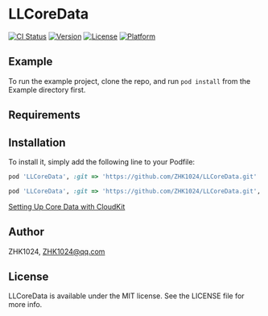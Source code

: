 # LLCoreData

[![CI Status](https://img.shields.io/travis/Ruris/LLCoreData.svg?style=flat)](https://travis-ci.org/Ruris/LLCoreData)
[![Version](https://img.shields.io/cocoapods/v/LLCoreData.svg?style=flat)](https://cocoapods.org/pods/LLCoreData)
[![License](https://img.shields.io/cocoapods/l/LLCoreData.svg?style=flat)](https://cocoapods.org/pods/LLCoreData)
[![Platform](https://img.shields.io/cocoapods/p/LLCoreData.svg?style=flat)](https://cocoapods.org/pods/LLCoreData)

## Example

To run the example project, clone the repo, and run `pod install` from the Example directory first.

## Requirements

## Installation

To install it, simply add the following line to your Podfile:

```ruby
pod 'LLCoreData', :git => 'https://github.com/ZHK1024/LLCoreData.git'

pod 'LLCoreData', :git => 'https://github.com/ZHK1024/LLCoreData.git', :tag => '0.1.1'
```

[Setting Up Core Data with CloudKit](https://developer.apple.com/documentation/coredata/mirroring_a_core_data_store_with_cloudkit/setting_up_core_data_with_cloudkit)

## Author

ZHK1024, ZHK1024@qq.com

## License

LLCoreData is available under the MIT license. See the LICENSE file for more info.
